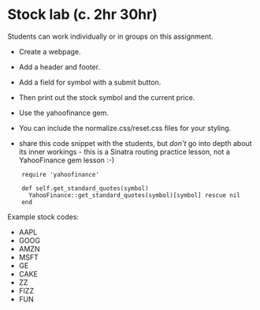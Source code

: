 # Stock lab (c. 2hr 30hr)

Students can work individually or in groups on this assignment.

- Create a webpage.
- Add a header and footer.
- Add a field for symbol with a submit button.
- Then print out the stock symbol and the current price.
- Use the yahoofinance gem.
- You can include the normalize.css/reset.css files for your styling.

- share this code snippet with the students, but *don't* go into depth about its inner workings - this is a Sinatra routing practice lesson, not a YahooFinance gem lesson :-)

```
    require 'yahoofinance'

    def self.get_standard_quotes(symbol)
      YahooFinance::get_standard_quotes(symbol)[symbol] rescue nil
    end

```

Example stock codes:

- AAPL
- GOOG
- AMZN
- MSFT
- GE
- CAKE
- ZZ
- FIZZ
- FUN
